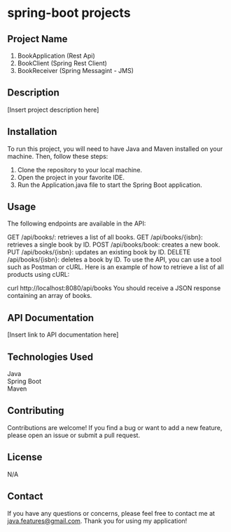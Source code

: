 # spring-boot projects

## Project Name

1. BookApplication (Rest Api)
2. BookClient      (Spring Rest Client)
3. BookReceiver    (Spring Messagint - JMS)

## Description

[Insert project description here]

## Installation

To run this project, you will need to have Java and Maven installed on your machine. Then, follow these steps:

1. Clone the repository to your local machine.<br>
2. Open the project in your favorite IDE.<br>
3. Run the Application.java file to start the Spring Boot application.<br>

## Usage

The following endpoints are available in the API:

GET /api/books/: retrieves a list of all books.
GET /api/books/{isbn}: retrieves a single book by ID.
POST /api/books/book: creates a new book.
PUT /api/books/{isbn}: updates an existing book by ID.
DELETE /api/books/{isbn}: deletes a book by ID.
To use the API, you can use a tool such as Postman or cURL. Here is an example of how to retrieve a list of all products using cURL:

curl http://localhost:8080/api/books
You should receive a JSON response containing an array of books.

## API Documentation

[Insert link to API documentation here]

## Technologies Used

Java<br>
Spring Boot<br>
Maven<br>

## Contributing

Contributions are welcome! If you find a bug or want to add a new feature, please open an issue or submit a pull request.

## License

N/A

## Contact

If you have any questions or concerns, please feel free to contact me at java.features@gmail.com. Thank you for using my application!
